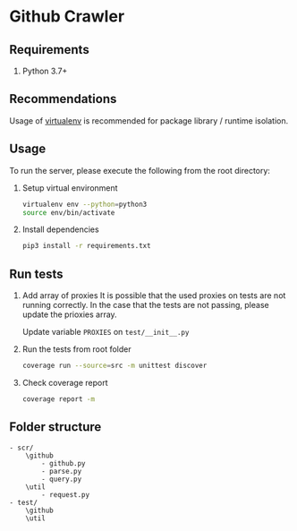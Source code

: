 # Github Crawler

## Requirements

1. Python 3.7+

## Recommendations

Usage of [virtualenv](https://realpython.com/blog/python/python-virtual-environments-a-primer/) is recommended for package library / runtime isolation.

## Usage

To run the server, please execute the following from the root directory:

1. Setup virtual environment

    ```bash
    virtualenv env --python=python3
    source env/bin/activate
    ```

2. Install dependencies

    ```bash
    pip3 install -r requirements.txt
    ```
## Run tests

1. Add array of proxies
    It is possible that the used proxies on tests are not running correctly.  In the case that the tests are not passing, please update the prioxies array.

    Update variable `PROXIES` on `test/__init__.py`


2. Run the tests from root folder

    ```bash
    coverage run --source=src -m unittest discover
    ```
4. Check coverage report

    ```bash
    coverage report -m
    ```

## Folder structure

```
- scr/
    \github
        - github.py 
        - parse.py 
        - query.py 
    \util
        - request.py 
- test/
    \github
    \util
```
